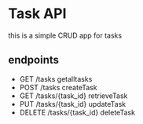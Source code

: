 # Task API

this is a simple CRUD app for tasks

## endpoints

- GET /tasks getalltasks
- POST /tasks createTask
- GET /tasks/{task_id} retrieveTask
- PUT /tasks/{task_id} updateTask
- DELETE /tasks/{task_id} deleteTask
